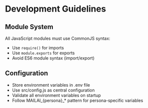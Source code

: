# Development Guidelines

## Module System
All JavaScript modules must use CommonJS syntax:
- Use `require()` for imports
- Use `module.exports` for exports
- Avoid ES6 module syntax (import/export)

## Configuration
- Store environment variables in .env file
- Use src/config.js as central configuration
- Validate all environment variables on startup
- Follow MAILAI_{persona}_* pattern for persona-specific variables